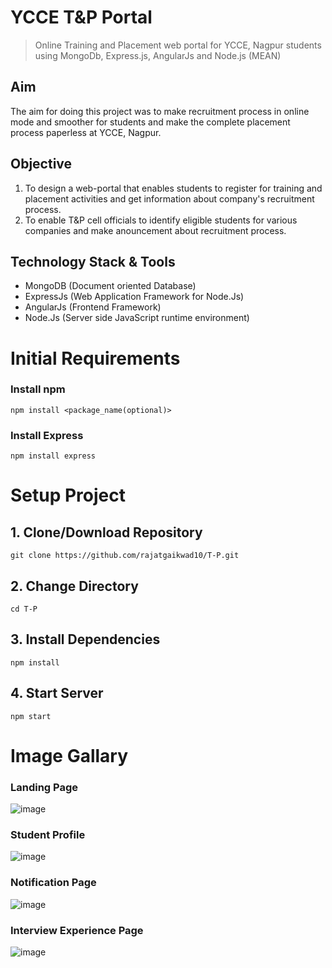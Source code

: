 # YCCE T&P Portal
> Online Training and Placement web portal for YCCE, Nagpur students using MongoDb, Express.js, AngularJs and Node.js (MEAN)


## Aim
The aim for doing this project was to make recruitment process in online mode and smoother for students and make the complete placement process paperless at YCCE, Nagpur.


## Objective
1. To design a web-portal that enables students to register for training and placement activities and get information about company's recruitment process.
2. To enable T&P cell officials to identify eligible students for various companies  and make anouncement about recruitment process.


## Technology Stack & Tools
- MongoDB (Document oriented Database)
- ExpressJs (Web Application Framework for Node.Js)
- AngularJs (Frontend Framework)
- Node.Js (Server side JavaScript runtime environment)
<!-- - Nodemailer (Node.Js module to send emails) -->


# Initial Requirements
### Install npm
```
npm install <package_name(optional)>
```
### Install Express
```
npm install express
```

# Setup Project
## 1. Clone/Download Repository
```
git clone https://github.com/rajatgaikwad10/T-P.git
```
## 2. Change Directory
```
cd T-P
```
## 3. Install Dependencies
```
npm install
```
## 4. Start Server
```
npm start
```


# Image Gallary
### Landing Page
![image](https://user-images.githubusercontent.com/105495831/212559470-70404b5c-a1c6-4657-a57a-57f773175df3.png)

### Student Profile
![image](https://user-images.githubusercontent.com/105495831/212559120-d335afe2-8638-4cda-a50c-472f6ae846da.png)

### Notification Page
![image](https://user-images.githubusercontent.com/105495831/212559012-651149cf-fce5-4cb1-93ff-0f03d7bec65f.png)

### Interview Experience Page
![image](https://user-images.githubusercontent.com/105495831/212557767-1011b00a-ca15-43cb-b752-2ecc6f8c0b3b.png)




